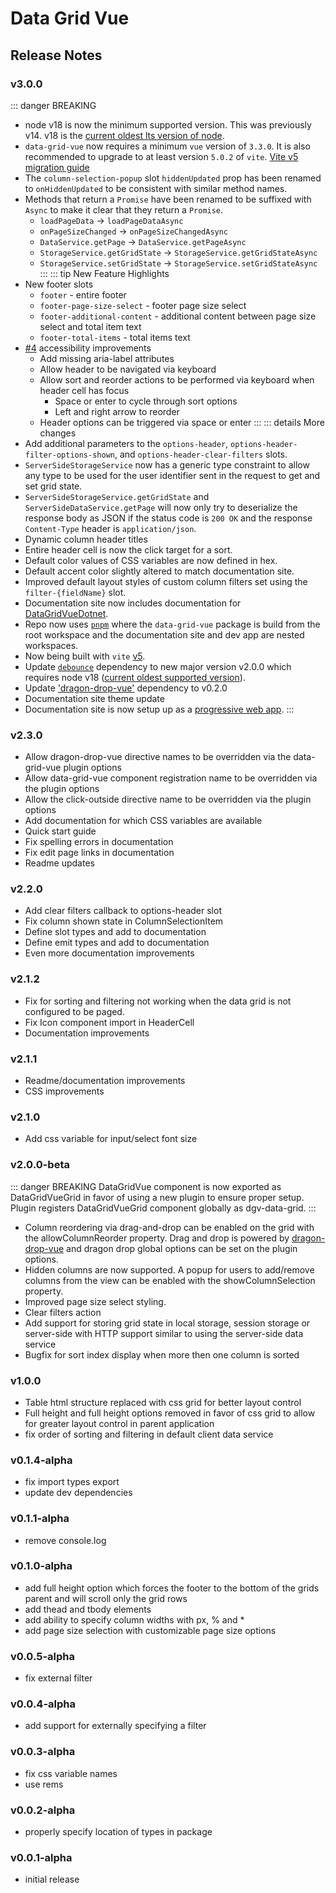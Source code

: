 # Data Grid Vue

## Release Notes

### v3.0.0
  ::: danger BREAKING
  * node v18 is now the minimum supported version. This was previously v14. v18 is the [current oldest lts version of node](https://nodejs.org/en/about/previous-releases).
  * `data-grid-vue` now requires a minimum `vue` version of `3.3.0`. It is also recommended to upgrade to at least version `5.0.2` of `vite`. [Vite v5 migration guide](https://vitejs.dev/guide/migration)
  * The `column-selection-popup` slot `hiddenUpdated` prop has been renamed to `onHiddenUpdated` to be consistent with similar method names.
  * Methods that return a `Promise` have been renamed to be suffixed with `Async` to make it clear that they return a `Promise`.
    * `loadPageData` -> `loadPageDataAsync`
    * `onPageSizeChanged` -> `onPageSizeChangedAsync`
    * `DataService.getPage` -> `DataService.getPageAsync`
    * `StorageService.getGridState` -> `StorageService.getGridStateAsync`
    * `StorageService.setGridState` -> `StorageService.setGridStateAsync`
  :::
  ::: tip New Feature Highlights
  * New footer slots
    * `footer` - entire footer
    * `footer-page-size-select` - footer page size select
    * `footer-additional-content` - additional content between page size select and total item text
    * `footer-total-items` - total items text
  * [#4](https://github.com/nruffing/data-grid-vue/issues/4) accessibility improvements
    * Add missing aria-label attributes
    * Allow header to be navigated via keyboard
    * Allow sort and reorder actions to be performed via keyboard when header cell has focus
      * Space or enter to cycle through sort options
      * Left and right arrow to reorder
    * Header options can be triggered via space or enter
  :::
  ::: details More changes
  * Add additional parameters to the `options-header`, `options-header-filter-options-shown`, and `options-header-clear-filters` slots.
  * `ServerSideStorageService` now has a generic type constraint to allow any type to be used for the user identifier sent in the request to get and set grid state.
  * `ServerSideStorageService.getGridState` and `ServerSideDataService.getPage` will now only try to deserialize the response body as JSON if the status code is `200 OK` and the response `Content-Type` header is `application/json`.
  * Dynamic column header titles
  * Entire header cell is now the click target for a sort.
  * Default color values of CSS variables are now defined in hex.
  * Default accent color slightly altered to match documentation site.
  * Improved default layout styles of custom column filters set using the `filter-{fieldName}` slot.
  * Documentation site now includes documentation for [DataGridVueDotnet](https://github.com/nruffing/data-grid-vue-dotnet).
  * Repo now uses [`pnpm`](https://pnpm.io/) where the `data-grid-vue` package is build from the root workspace and the documentation site and dev app are nested workspaces.
  * Now being built with `vite` [v5](https://vitejs.dev/blog/announcing-vite5).
  * Update [`debounce`](https://www.npmjs.com/package/debounce/v/2.0.0) dependency to new major version v2.0.0 which requires node v18 ([current oldest supported version](https://nodejs.org/en/about/previous-releases)).
  * Update ['dragon-drop-vue'](https://www.npmjs.com/package/dragon-drop-vue) dependency to v0.2.0
  * Documentation site theme update
  * Documentation site is now setup up as a [progressive web app](https://developer.mozilla.org/en-US/docs/Web/Progressive_web_apps).
  :::

### v2.3.0
  - Allow dragon-drop-vue directive names to be overridden via the data-grid-vue plugin options
  - Allow data-grid-vue component registration name to be overridden via the plugin options
  - Allow the click-outside directive name to be overridden via the plugin options
  - Add documentation for which CSS variables are available
  - Quick start guide
  - Fix spelling errors in documentation
  - Fix edit page links in documentation
  - Readme updates

### v2.2.0
  - Add clear filters callback to options-header slot
  - Fix column shown state in ColumnSelectionItem
  - Define slot types and add to documentation
  - Define emit types and add to documentation
  - Even more documentation improvements

### v2.1.2
  - Fix for sorting and filtering not working when the data grid is not configured to be paged.
  - Fix Icon component import in HeaderCell
  - Documentation improvements

### v2.1.1
  - Readme/documentation improvements
  - CSS improvements
  
### v2.1.0
  - Add css variable for input/select font size

### v2.0.0-beta
  ::: danger BREAKING
  DataGridVue component is now exported as DataGridVueGrid in favor of using a new plugin to ensure proper setup. Plugin registers DataGridVueGrid component globally as dgv-data-grid.
  :::
  - Column reordering via drag-and-drop can be enabled on the grid with the allowColumnReorder property. Drag and drop is powered by [dragon-drop-vue](https://www.npmjs.com/package/dragon-drop-vue) and dragon drop global options can be set on the plugin options.
  - Hidden columns are now supported. A popup for users to add/remove columns from the view can be enabled with the showColumnSelection property.
  - Improved page size select styling.
  - Clear filters action
  - Add support for storing grid state in local storage, session storage or server-side with HTTP support similar to using the server-side data service
  - Bugfix for sort index display when more then one column is sorted

### v1.0.0
  - Table html structure replaced with css grid for better layout control
  - Full height and full height options removed in favor of css grid to allow for greater layout control in parent application
  - fix order of sorting and filtering in default client data service

### v0.1.4-alpha
  - fix import types export
  - update dev dependencies

### v0.1.1-alpha
  - remove console.log

### v0.1.0-alpha
  - add full height option which forces the footer to the bottom of the grids parent and will scroll only the grid rows
  - add thead and tbody elements
  - add ability to specify column widths with px, % and \*
  - add page size selection with customizable page size options

### v0.0.5-alpha
  - fix external filter

### v0.0.4-alpha
  - add support for externally specifying a filter

### v0.0.3-alpha
  - fix css variable names
  - use rems

### v0.0.2-alpha
  - properly specify location of types in package

### v0.0.1-alpha
  - initial release
